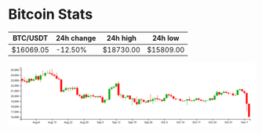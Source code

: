 # Bitcoin Stats

BTC/USDT|24h change|24h high|24h low|
|---|---|---|---|
|$16069.05|-12.50%|$18730.00|$15809.00|

<img src="./chart.svg">
